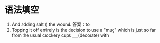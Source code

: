# 语法填空

1. And adding salt () the wound. 答案：to
2. Topping it off entirely is the decision to use a "mug" which is just so far from the usual crockery cups ___(decorate) with 